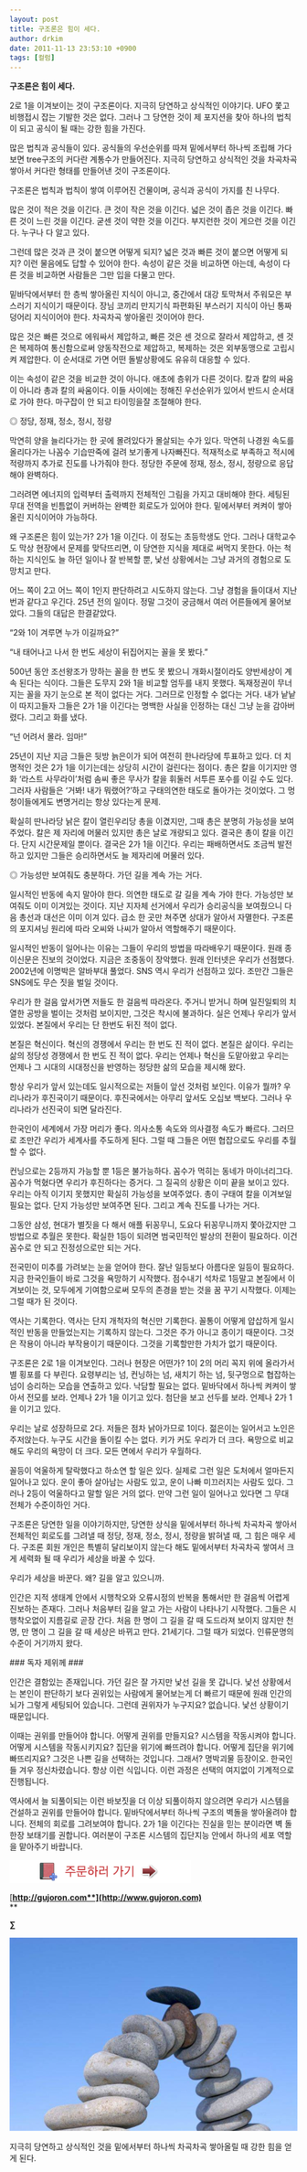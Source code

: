 ```yaml
---
layout: post
title: 구조론은 힘이 세다.
author: drkim
date: 2011-11-13 23:53:10 +0900
tags: [컬럼]
---
```

**구조론은 힘이 세다.** 

2로 1을 이겨보이는 것이 구조론이다. 지극히 당연하고 상식적인 이야기다. UFO 쫓고 비행접시 잡는 기발한 것은 없다. 그러나 그 당연한 것이 제 포지션을 찾아 하나의 법칙이 되고 공식이 될 때는 강한 힘을 가진다. 



많은 법칙과 공식들이 있다. 공식들의 우선순위를 따져 밑에서부터 하나씩 조립해 가다보면 tree구조의 커다란 계통수가 만들어진다. 지극히 당연하고 상식적인 것을 차곡차곡 쌓아서 커다란 형태를 만들어낸 것이 구조론이다. 



구조론은 법칙과 법칙이 쌓여 이루어진 건물이며, 공식과 공식이 가지를 친 나무다. 

많은 것이 적은 것을 이긴다. 큰 것이 작은 것을 이긴다. 넓은 것이 좁은 것을 이긴다. 빠른 것이 느린 것을 이긴다. 굳센 것이 약한 것을 이긴다. 부지런한 것이 게으런 것을 이긴다. 누구나 다 알고 있다. 

그런데 많은 것과 큰 것이 붙으면 어떻게 되지? 넓은 것과 빠른 것이 붙으면 어떻게 되지? 이런 물음에도 답할 수 있어야 한다. 속성이 같은 것을 비교하면 아는데, 속성이 다른 것을 비교하면 사람들은 그만 입을 다물고 만다. 

밑바닥에서부터 한 층씩 쌓아올린 지식이 아니고, 중간에서 대강 토막쳐서 주워모은 부스러기 지식이기 때문이다. 장님 코끼리 만지기식 파편화된 부스러기 지식이 아닌 통짜덩어리 지식이어야 한다. 차곡차곡 쌓아올린 것이어야 한다. 



많은 것은 빠른 것으로 에워싸서 제압하고, 빠른 것은 센 것으로 잘라서 제압하고, 센 것은 복제하여 통신함으로써 양동작전으로 제압하고, 복제하는 것은 외부동맹으로 고립시켜 제압한다. 이 순서대로 가면 어떤 돌발상황에도 유유히 대응할 수 있다.



이는 속성이 같은 것을 비교한 것이 아니다. 애초에 층위가 다른 것이다. 칼과 칼의 싸움이 아니라 총과 칼의 싸움이다. 이들 사이에는 정해진 우선순위가 있어서 반드시 순서대로 가야 한다. 마구잡이 안 되고 타이밍을잘 조절해야 한다. 

◎ 정당, 정재, 정소, 정시, 정량 

막연히 양을 늘리다가는 한 곳에 몰려있다가 몰살되는 수가 있다. 막연히 나경원 속도를 올리다가는 나꼼수 기습딴죽에 걸려 보기좋게 나자빠진다. 적재적소로 부족하고 적시에 적량까지 추가로 진도를 나가줘야 한다. 정당한 주문에 정재, 정소, 정시, 정량으로 응답해야 완벽하다. 

그러려면 에너지의 입력부터 출력까지 전체적인 그림을 가지고 대비해야 한다. 세팅된 무대 전역을 빈틈없이 커버하는 완벽한 회로도가 있어야 한다. 밑에서부터 켜켜이 쌓아올린 지식이어야 가능하다. 

왜 구조론은 힘이 있는가? 2가 1을 이긴다. 이 정도는 초등학생도 안다. 그러나 대학교수도 막상 현장에서 문제를 맞닥뜨리면, 이 당연한 지식을 제대로 써먹지 못한다. 아는 척 하는 지식인도 늘 하던 일이나 잘 반복할 뿐, 낯선 상황에서는 그냥 과거의 경험으로 도망치고 만다. 

어느 쪽이 2고 어느 쪽이 1인지 판단하려고 시도하지 않는다. 그냥 경험을 들이대서 지난번과 같다고 우긴다. 25년 전의 일이다. 정말 그것이 궁금해서 여러 어른들에게 물어보았다. 그들의 대답은 한결같았다. 

“2와 1이 겨루면 누가 이길까요?”

  
“내 태어나고 나서 한 번도 세상이 뒤집어지는 꼴을 못 봤다.” 

500년 동안 조선왕조가 망하는 꼴을 한 번도 못 봤으니 개화시절이라도 양반세상이 계속 된다는 식이다. 그들은 도무지 2와 1을 비교할 엄두를 내지 못했다. 독재정권이 무너지는 꼴을 자기 눈으로 본 적이 없다는 거다. 그러므로 인정할 수 없다는 거다. 내가 낱낱이 따지고들자 그들은 2가 1을 이긴다는 명백한 사실을 인정하는 대신 그냥 눈을 감아버렸다. 그리고 화를 냈다. 

“넌 어려서 몰라. 임마!” 

25년이 지난 지금 그들은 뒷방 늙은이가 되어 여전히 한나라당에 투표하고 있다. 더 치명적인 것은 2가 1을 이기는데는 상당히 시간이 걸린다는 점이다. 총은 칼을 이기지만 영화 ‘라스트 사무라이’처럼 솜씨 좋은 무사가 칼을 휘둘러 서투른 포수를 이길 수도 있다. 그러자 사람들은 ‘거봐! 내가 뭐랬어?’하고 구태의연한 태도로 돌아가는 것이었다. 그 멍청이들에게도 변명거리는 항상 있다는게 문제. 

확실히 딴나라당 낡은 칼이 열린우리당 총을 이겼지만, 그때 총은 분명히 가능성을 보여주었다. 칼은 제 자리에 머물러 있지만 총은 날로 개량되고 있다. 결국은 총이 칼을 이긴다. 단지 시간문제일 뿐이다. 결국은 2가 1을 이긴다. 우리는 패배하면서도 조금씩 발전하고 있지만 그들은 승리하면서도 늘 제자리에 머물러 있다. 

◎ 가능성만 보여줘도 충분하다. 가던 길을 계속 가는 거다. 

일시적인 반동에 속지 말아야 한다. 의연한 태도로 갈 길을 계속 가야 한다. 가능성만 보여줘도 이미 이겨있는 것이다. 지난 지자체 선거에서 우리가 승리공식을 보여줬으니 다음 총선과 대선은 이미 이겨 있다. 급소 한 곳만 쳐주면 상대가 알아서 자멸한다. 구조론의 포지셔닝 원리에 따라 오씨와 나씨가 알아서 역할해주기 때문이다. 

일시적인 반동이 일어나는 이유는 그들이 우리의 방법을 따라배우기 때문이다. 원래 종이신문은 진보의 것이었다. 지금은 조중동이 장악했다. 원래 인터넷은 우리가 선점했다. 2002년에 이명박은 알바부대 풀었다. SNS 역시 우리가 선점하고 있다. 조만간 그들은 SNS에도 무슨 짓을 벌일 것이다. 

우리가 한 걸음 앞서가면 저들도 한 걸음씩 따라온다. 주거니 받거니 하며 일진일퇴의 치열한 공방을 벌이는 것처럼 보이지만, 그것은 착시에 불과하다. 실은 언제나 우리가 앞서 있었다. 본질에서 우리는 단 한번도 뒤진 적이 없다. 

본질은 혁신이다. 혁신의 경쟁에서 우리는 한 번도 진 적이 없다. 본질은 삶이다. 우리는 삶의 정당성 경쟁에서 한 번도 진 적이 없다. 우리는 언제나 혁신을 도맡아왔고 우리는 언제나 그 시대의 시대정신을 반영하는 정당한 삶의 모습을 제시해 왔다. 



항상 우리가 앞서 있는데도 일시적으로는 저들이 앞선 것처럼 보인다. 이유가 뭘까? 우리나라가 후진국이기 때문이다. 후진국에서는 아무리 앞서도 오십보 백보다. 그러나 우리나라가 선진국이 되면 달라진다. 



한국인이 세계에서 가장 머리가 좋다. 의사소통 속도와 의사결정 속도가 빠르다. 그러므로 조만간 우리가 세계사를 주도하게 된다. 그럴 때 그들은 어떤 협잡으로도 우리를 추월할 수 없다. 

컨닝으로는 2등까지 가능할 뿐 1등은 불가능하다. 꼼수가 먹히는 동네가 마이너리그다. 꼼수가 먹혔다면 우리가 후진하다는 증거다. 그 질곡의 상황은 이미 끝을 보이고 있다. 우리는 아직 이기지 못했지만 확실히 가능성을 보여주었다. 총이 구태여 칼을 이겨보일 필요는 없다. 단지 가능성만 보여주면 된다. 그리고 계속 진도를 나가는 거다. 

그동안 삼성, 현대가 별짓을 다 해서 애플 뒤꽁무니, 도요다 뒤꽁무니까지 쫓아갔지만 그 방법으로 추월은 못한다. 확실한 1등이 되려면 범국민적인 발상의 전환이 필요하다. 이건 꼼수로 안 되고 진정성으로만 되는 거다. 

전국민이 미추를 가려보는 눈을 얻어야 한다. 잘난 일등보다 아름다운 일등이 필요하다. 지금 한국인들이 바로 그것을 욕망하기 시작했다. 점수내기 석차로 1등말고 본질에서 이겨보이는 것, 모두에게 기여함으로써 모두의 존경을 받는 것을 꿈 꾸기 시작했다. 이제는 그럴 때가 된 것이다. 

역사는 기록한다. 역사는 단지 개척자의 혁신만 기록한다. 꼴통이 어떻게 얍삽하게 일시적인 반동을 만들었는지는 기록하지 않는다. 그것은 주가 아니고 종이기 때문이다. 그것은 작용이 아니라 부작용이기 때문이다. 그것을 기록할만한 가치가 없기 때문이다. 

구조론은 2로 1을 이겨보인다. 그러나 현장은 어떤가? 1이 2의 머리 꼭지 위에 올라가서 별 횡포를 다 부린다. 요령부리는 넘, 컨닝하는 넘, 새치기 하는 넘, 뒷구멍으로 협잡하는 넘이 승리하는 모습을 연출하고 있다. 낙담할 필요는 없다. 밑바닥에서 하나씩 켜켜이 쌓아서 전모를 보라. 언제나 2가 1을 이기고 있다. 첨단을 보고 선두를 보라. 언제나 2가 1을 이기고 있다. 

우리는 날로 성장하므로 2다. 저들은 점차 낡아가므로 1이다. 젊은이는 일어서고 노인은 주저앉는다. 누구도 시간을 돌이킬 수는 없다. 키가 커도 우리가 더 크다. 욕망으로 비교해도 우리의 욕망이 더 크다. 모든 면에서 우리가 우월하다. 

꼴등이 억울하게 탈락했다고 하소연 할 일은 있다. 실제로 그런 일은 도처에서 얼마든지 일어나고 있다. 운이 좋아 살아남는 사람도 있고, 운이 나빠 미끄러지는 사람도 있다. 그러나 2등이 억울하다고 말할 일은 거의 없다. 만약 그런 일이 일어나고 있다면 그 무대 전체가 수준이하인 거다. 

구조론은 당연한 일을 이야기하지만, 당연한 상식을 밑에서부터 하나씩 차곡차곡 쌓아서 전체적인 회로도를 그려낼 때 정당, 정재, 정소, 정시, 정량을 밝혀낼 때, 그 힘은 매우 세다. 구조론 회원 개인은 특별히 달리보이지 않는다 해도 밑에서부터 차곡차곡 쌓여서 크게 세력화 될 때 우리가 세상을 바꿀 수 있다. 

우리가 세상을 바꾼다. 왜? 길을 알고 있으니까. 



인간은 지적 생태계 안에서 시행착오와 오류시정의 반복을 통해서만 한 걸음씩 어렵게 진보하는 존재다. 그러나 처음부터 길을 알고 가는 사람이 나타나기 시작했다. 그들은 시행착오없이 지름길로 곧장 간다. 처음 한 명이 그 길을 갈 때 도드라져 보이지 않지만 천 명, 만 명이 그 길을 갈 때 세상은 바뀌고 만다. 21세기다. 그럴 때가 되었다. 인류문명의 수준이 거기까지 왔다.





\### 독자 제위께 ###



인간은 결함있는 존재입니다. 가던 길은 잘 가지만 낯선 길을 못 갑니다. 낯선 상황에서는 본인이 판단하기 보다 권위있는 사람에게 물어보는게 더 빠르기 때문에 원래 인간의 뇌가 그렇게 세팅되어 있습니다. 그런데 권위자가 누구지요? 없습니다. 낯선 상황이기 때문입니다. 



이때는 권위를 만들어야 합니다. 어떻게 권위를 만들지요? 시스템을 작동시켜야 합니다. 어떻게 시스템을 작동시키지요? 집단을 위기에 빠뜨려야 합니다. 어떻게 집단을 위기에 빠뜨리지요? 그것은 나쁜 길을 선택하는 것입니다. 그래서? 명박괴물 등장이오. 한국인들 겨우 정신차렸습니다. 항상 이런 식입니다. 이런 과정은 선택의 여지없이 기계적으로 진행됩니다.



역사에서 늘 되풀이되는 이런 바보짓을 더 이상 되풀이하지 않으려면 우리가 시스템을 건설하고 권위를 만들어야 합니다. 밑바닥에서부터 하나씩 구조의 벽돌을 쌓아올려야 합니다. 전체의 회로를 그려보여야 합니다. 2가 1을 이긴다는 진실을 믿는 분이라면 벽 돌 한장 보태기를 권합니다. 여러분이 구조론 시스템의 집단지능 안에서 하나의 세포 역할을 맡아주기 바랍니다.







![](/files/attach/images/199/376/206/bookorder.gif)









[**http://gujoron.com**](http://www.gujoron.com)**  
** 

**∑**   
  


 ![](/files/attach/images/199/983/207/1313533753_podborka_48.jpg)



지극히 당연하고 상식적인 것을 밑에서부터 하나씩 차곡차곡 쌓아올릴 때 강한 힘을 얻게 된다.